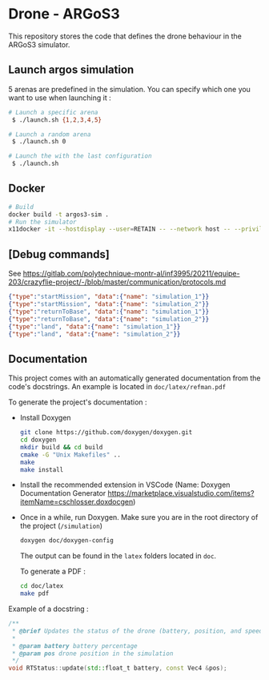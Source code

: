 # Drone - ARGoS3

This repository stores the code that defines the drone behaviour in the ARGoS3
simulator.

## Launch argos simulation

5 arenas are predefined in the simulation. You can specify which one you want to use when launching it :
```bash
# Launch a specific arena
 $ ./launch.sh {1,2,3,4,5}

# Launch a random arena
 $ ./launch.sh 0

# Launch the with the last configuration
 $ ./launch.sh
```


## Docker
```bash
# Build
docker build -t argos3-sim .
# Run the simulator
x11docker -it --hostdisplay --user=RETAIN -- --network host -- --privileged argos3-sim argos3 -c /drone/config.xml
```

## [Debug commands]
See https://gitlab.com/polytechnique-montr-al/inf3995/20211/equipe-203/crazyflie-project/-/blob/master/communication/protocols.md
```json
{"type":"startMission", "data":{"name": "simulation_1"}}
{"type":"startMission", "data":{"name": "simulation_2"}}
{"type":"returnToBase", "data":{"name": "simulation_1"}}
{"type":"returnToBase", "data":{"name": "simulation_2"}}
{"type":"land", "data":{"name": "simulation_1"}}
{"type":"land", "data":{"name": "simulation_2"}}
```

## Documentation
This project comes with an automatically generated documentation from the code's docstrings. An example is located in `doc/latex/refman.pdf`

To generate the project's documentation :

* Install Doxygen
  ```bash
  git clone https://github.com/doxygen/doxygen.git
  cd doxygen
  mkdir build && cd build
  cmake -G "Unix Makefiles" ..
  make
  make install
  ```
* Install the recommended extension in VSCode (Name: Doxygen Documentation Generator https://marketplace.visualstudio.com/items?itemName=cschlosser.doxdocgen)

* Once in a while, run Doxygen. Make sure you are in the root directory of the project (`/simulation`)
  ```bash
  doxygen doc/doxygen-config
  ```

  The output can be found in the `latex` folders located in `doc`.

  To generate a PDF :
  ```bash
  cd doc/latex
  make pdf
  ```

Example of a docstring :
```C++
/**
 * @brief Updates the status of the drone (battery, position, and speed)
 *
 * @param battery battery percentage
 * @param pos drone position in the simulation
 */
void RTStatus::update(std::float_t battery, const Vec4 &pos);
```
